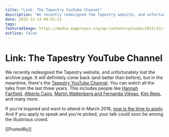 ```yaml
---
title: "Link: The Tapestry YouTube Channel"
description: "We recently redesigned the Tapestry website, and unfortunately lost the archive page. It will definitely come back (and better than before), but in the meantime, there's the Tapestry YouTube Channel. You can watch all the talks from the last three years. This includes people like Hannah Fairfield, Alberto Cairo, Martin Wattenberg and Fernanda Viègas, Kim Rees, and many more."
date: 2015-12-14 09:55:21
tags: 
featuredImage: https://media.eagereyes.org/wp-content/uploads/2015/12/tapestry-youtube.jpg
outline: false
---
```


# Link: The Tapestry YouTube Channel

We recently redesigned the Tapestry website, and unfortunately lost the archive page. It will definitely come back (and better than before), but in the meantime, there's the <a href="https://www.youtube.com/user/TapestryConference">Tapestry YouTube Channel</a>. You can watch all the talks from the last three years. This includes people like <a href="https://www.youtube.com/watch?v=YOkVGUTinvY">Hannah Fairfield</a>, <a href="https://www.youtube.com/watch?v=yro4Sq5A2l4">Alberto Cairo</a>, <a href="https://www.youtube.com/watch?v=VRgJnX1lr04">Martin Wattenberg and Fernanda Viègas</a>, <a href="https://www.youtube.com/watch?v=0VGARONcLVs">Kim Rees</a>, and many more.

If you're inspired and want to attend in March 2016, <a href="/blog/2015/tapestry-2016-open-for-applications">now is the time to apply</a>. And if you apply to speak and you're picked, your talk could soon be among the illustrious crowd.

[[PostedBy]]

